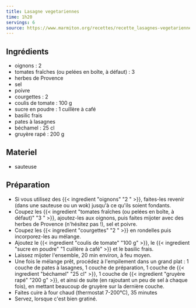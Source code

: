 ```yaml
---
title: Lasagne vegetariennes
time: 1h20
servings: 6
source: https://www.marmiton.org/recettes/recette_lasagnes-vegetariennes-facile_10527.aspx
---
```


## Ingrédients

* oignons : 2 
* tomates fraîches (ou pelées en boîte, à défaut) : 3 
* herbes de Provence
* sel
* poivre
* courgettes : 2 
* coulis de tomate : 100 g
* sucre en poudre : 1 cuillère à café
* basilic frais
* pates à lasagnes
* béchamel : 25 cl
* gruyère rapé : 200 g


## Materiel

* sauteuse


## Préparation

* Si vous utilisez des {{< ingredient "oignons" "2 " >}}, faites-les revenir (dans une sauteuse ou un wok) jusqu'à ce qu'ils soient fondants.
* Coupez les {{< ingredient "tomates fraîches (ou pelées en boîte, à défaut)" "3 " >}}, ajoutez-les aux oignons, puis faites mijoter avec des herbes de Provence (n'hésitez pas !), sel et poivre.
* Coupez les {{< ingredient "courgettes" "2 " >}} en rondelles puis incorporez-les au mélange.
* Ajoutez le {{< ingredient "coulis de tomate" "100 g" >}}, le {{< ingredient "sucre en poudre" "1 cuillère à café" >}} et le basilic frais.
* Laissez mijoter l'ensemble, 20 min environ, à feu moyen.
* Une fois le mélange prêt, procédez à l'empilement dans un grand plat : 1 couche de pates à lasagnes, 1 couche de préparation, 1 couche de {{< ingredient "béchamel" "25 cl" >}}, 1 couche de {{< ingredient "gruyère rapé" "200 g" >}}, et ainsi de suite (en rajoutant un peu de sel à chaque fois), en mettant beaucoup de gruyère sur la dernière couche.
* Faites cuire à four chaud (thermostat 7-200°C), 35 minutes
* Servez, lorsque c'est bien gratiné.


